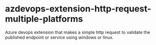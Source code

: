 # azdevops-extension-http-request-multiple-platforms
Azure devops extension that makes a simple http request to validate the published endpoint or service using windows or linux.
